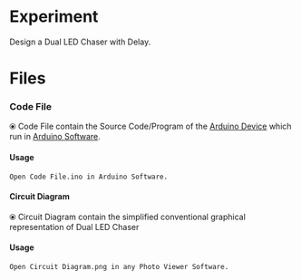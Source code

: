 # Experiment 
  Design a Dual LED Chaser with Delay.

# Files

### Code File
 ⦿ Code File contain the Source Code/Program of the [Arduino Device](https://www.arduino.cc/) which run in [Arduino Software](https://www.arduino.cc/en/Main/Software).

#### Usage 
  ```
  Open Code File.ino in Arduino Software.
  ```
#### Circuit Diagram
 ⦿ Circuit Diagram contain the simplified conventional graphical representation of Dual LED Chaser
 
#### Usage 
  ```
  Open Circuit Diagram.png in any Photo Viewer Software.
  ```
